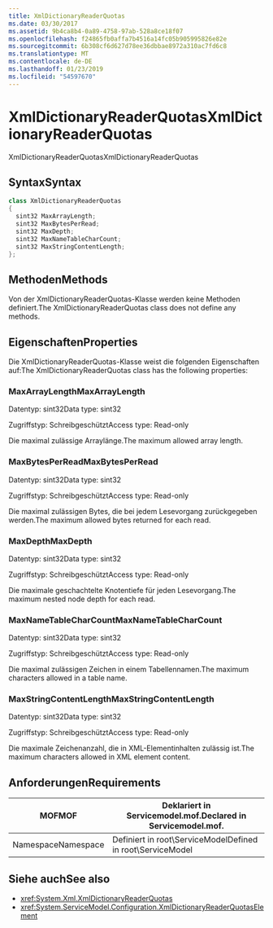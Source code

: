 ```yaml
---
title: XmlDictionaryReaderQuotas
ms.date: 03/30/2017
ms.assetid: 9b4ca8b4-0a89-4758-97ab-528a8ce18f07
ms.openlocfilehash: f24865fb0affa7b4516a14fc05b905995826e82e
ms.sourcegitcommit: 6b308cf6d627d78ee36dbbae8972a310ac7fd6c8
ms.translationtype: MT
ms.contentlocale: de-DE
ms.lasthandoff: 01/23/2019
ms.locfileid: "54597670"
---
```

# <a name="xmldictionaryreaderquotas"></a><span data-ttu-id="a1ccd-102">XmlDictionaryReaderQuotas</span><span class="sxs-lookup"><span data-stu-id="a1ccd-102">XmlDictionaryReaderQuotas</span></span>
<span data-ttu-id="a1ccd-103">XmlDictionaryReaderQuotas</span><span class="sxs-lookup"><span data-stu-id="a1ccd-103">XmlDictionaryReaderQuotas</span></span>  
  
## <a name="syntax"></a><span data-ttu-id="a1ccd-104">Syntax</span><span class="sxs-lookup"><span data-stu-id="a1ccd-104">Syntax</span></span>  
  
```csharp
class XmlDictionaryReaderQuotas  
{  
  sint32 MaxArrayLength;  
  sint32 MaxBytesPerRead;  
  sint32 MaxDepth;  
  sint32 MaxNameTableCharCount;  
  sint32 MaxStringContentLength;  
};  
```  
  
## <a name="methods"></a><span data-ttu-id="a1ccd-105">Methoden</span><span class="sxs-lookup"><span data-stu-id="a1ccd-105">Methods</span></span>  
 <span data-ttu-id="a1ccd-106">Von der XmlDictionaryReaderQuotas-Klasse werden keine Methoden definiert.</span><span class="sxs-lookup"><span data-stu-id="a1ccd-106">The XmlDictionaryReaderQuotas class does not define any methods.</span></span>  
  
## <a name="properties"></a><span data-ttu-id="a1ccd-107">Eigenschaften</span><span class="sxs-lookup"><span data-stu-id="a1ccd-107">Properties</span></span>  
 <span data-ttu-id="a1ccd-108">Die XmlDictionaryReaderQuotas-Klasse weist die folgenden Eigenschaften auf:</span><span class="sxs-lookup"><span data-stu-id="a1ccd-108">The XmlDictionaryReaderQuotas class has the following properties:</span></span>  
  
### <a name="maxarraylength"></a><span data-ttu-id="a1ccd-109">MaxArrayLength</span><span class="sxs-lookup"><span data-stu-id="a1ccd-109">MaxArrayLength</span></span>  
 <span data-ttu-id="a1ccd-110">Datentyp: sint32</span><span class="sxs-lookup"><span data-stu-id="a1ccd-110">Data type: sint32</span></span>  
  
 <span data-ttu-id="a1ccd-111">Zugriffstyp: Schreibgeschützt</span><span class="sxs-lookup"><span data-stu-id="a1ccd-111">Access type: Read-only</span></span>  
  
 <span data-ttu-id="a1ccd-112">Die maximal zulässige Arraylänge.</span><span class="sxs-lookup"><span data-stu-id="a1ccd-112">The maximum allowed array length.</span></span>  
  
### <a name="maxbytesperread"></a><span data-ttu-id="a1ccd-113">MaxBytesPerRead</span><span class="sxs-lookup"><span data-stu-id="a1ccd-113">MaxBytesPerRead</span></span>  
 <span data-ttu-id="a1ccd-114">Datentyp: sint32</span><span class="sxs-lookup"><span data-stu-id="a1ccd-114">Data type: sint32</span></span>  
  
 <span data-ttu-id="a1ccd-115">Zugriffstyp: Schreibgeschützt</span><span class="sxs-lookup"><span data-stu-id="a1ccd-115">Access type: Read-only</span></span>  
  
 <span data-ttu-id="a1ccd-116">Die maximal zulässigen Bytes, die bei jedem Lesevorgang zurückgegeben werden.</span><span class="sxs-lookup"><span data-stu-id="a1ccd-116">The maximum allowed bytes returned for each read.</span></span>  
  
### <a name="maxdepth"></a><span data-ttu-id="a1ccd-117">MaxDepth</span><span class="sxs-lookup"><span data-stu-id="a1ccd-117">MaxDepth</span></span>  
 <span data-ttu-id="a1ccd-118">Datentyp: sint32</span><span class="sxs-lookup"><span data-stu-id="a1ccd-118">Data type: sint32</span></span>  
  
 <span data-ttu-id="a1ccd-119">Zugriffstyp: Schreibgeschützt</span><span class="sxs-lookup"><span data-stu-id="a1ccd-119">Access type: Read-only</span></span>  
  
 <span data-ttu-id="a1ccd-120">Die maximale geschachtelte Knotentiefe für jeden Lesevorgang.</span><span class="sxs-lookup"><span data-stu-id="a1ccd-120">The maximum nested node depth for each read.</span></span>  
  
### <a name="maxnametablecharcount"></a><span data-ttu-id="a1ccd-121">MaxNameTableCharCount</span><span class="sxs-lookup"><span data-stu-id="a1ccd-121">MaxNameTableCharCount</span></span>  
 <span data-ttu-id="a1ccd-122">Datentyp: sint32</span><span class="sxs-lookup"><span data-stu-id="a1ccd-122">Data type: sint32</span></span>  
  
 <span data-ttu-id="a1ccd-123">Zugriffstyp: Schreibgeschützt</span><span class="sxs-lookup"><span data-stu-id="a1ccd-123">Access type: Read-only</span></span>  
  
 <span data-ttu-id="a1ccd-124">Die maximal zulässigen Zeichen in einem Tabellennamen.</span><span class="sxs-lookup"><span data-stu-id="a1ccd-124">The maximum characters allowed in a table name.</span></span>  
  
### <a name="maxstringcontentlength"></a><span data-ttu-id="a1ccd-125">MaxStringContentLength</span><span class="sxs-lookup"><span data-stu-id="a1ccd-125">MaxStringContentLength</span></span>  
 <span data-ttu-id="a1ccd-126">Datentyp: sint32</span><span class="sxs-lookup"><span data-stu-id="a1ccd-126">Data type: sint32</span></span>  
  
 <span data-ttu-id="a1ccd-127">Zugriffstyp: Schreibgeschützt</span><span class="sxs-lookup"><span data-stu-id="a1ccd-127">Access type: Read-only</span></span>  
  
 <span data-ttu-id="a1ccd-128">Die maximale Zeichenanzahl, die in XML-Elementinhalten zulässig ist.</span><span class="sxs-lookup"><span data-stu-id="a1ccd-128">The maximum characters allowed in XML element content.</span></span>  
  
## <a name="requirements"></a><span data-ttu-id="a1ccd-129">Anforderungen</span><span class="sxs-lookup"><span data-stu-id="a1ccd-129">Requirements</span></span>  
  
|<span data-ttu-id="a1ccd-130">MOF</span><span class="sxs-lookup"><span data-stu-id="a1ccd-130">MOF</span></span>|<span data-ttu-id="a1ccd-131">Deklariert in Servicemodel.mof.</span><span class="sxs-lookup"><span data-stu-id="a1ccd-131">Declared in Servicemodel.mof.</span></span>|  
|---------|-----------------------------------|  
|<span data-ttu-id="a1ccd-132">Namespace</span><span class="sxs-lookup"><span data-stu-id="a1ccd-132">Namespace</span></span>|<span data-ttu-id="a1ccd-133">Definiert in root\ServiceModel</span><span class="sxs-lookup"><span data-stu-id="a1ccd-133">Defined in root\ServiceModel</span></span>|  
  
## <a name="see-also"></a><span data-ttu-id="a1ccd-134">Siehe auch</span><span class="sxs-lookup"><span data-stu-id="a1ccd-134">See also</span></span>
- <xref:System.Xml.XmlDictionaryReaderQuotas>
- <xref:System.ServiceModel.Configuration.XmlDictionaryReaderQuotasElement>
